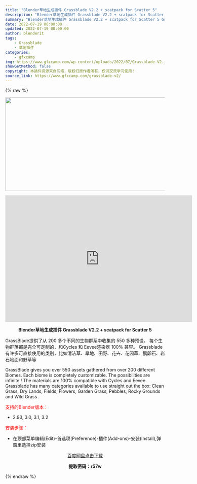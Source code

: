 ```yaml
---
title: "Blender草地生成插件 Grassblade V2.2 + scatpack for Scatter 5"
description: "Blender草地生成插件 Grassblade V2.2 + scatpack for Scatter 5 GrassBlade提供了从 200 多个不同的生物群系中收集的 550 多种预设。 每个..."
summary: "Blender草地生成插件 Grassblade V2.2 + scatpack for Scatter 5 GrassBlade提供了从 200 多个不同的生物群系中收集的 550 多种预设。 每个..."
date: 2022-07-19 00:00:00
updated: 2022-07-19 00:00:00
author: blenderit
tags: 
    - Grassblade
    - 草地插件
categories:
    - gfxcamp
img: https://www.gfxcamp.com/wp-content/uploads/2022/07/Grassblade-V2.jpg
showGetMethod: false
copyright: 本插件资源来自网络，版权归原作者所有，仅供交流学习使用！
source_link: https://www.gfxcamp.com/grassblade-v2/
---
```


{% raw %}
<div><p><img decoding="async" class="aligncenter size-full wp-image-105211" src="https://www.gfxcamp.com/wp-content/uploads/2022/07/Grassblade-V2.jpg" data-src="https://www.gfxcamp.com/wp-content/uploads/2022/07/Grassblade-V2.jpg" alt="" width="590" height="295" data-srcset="https://www.gfxcamp.com/wp-content/uploads/2022/07/Grassblade-V2.jpg 590w, https://www.gfxcamp.com/wp-content/uploads/2022/07/Grassblade-V2-150x75.jpg 150w" data-sizes="(max-width: 590px) 100vw, 590px"></p><p style="text-align: center;"><iframe loading="lazy" src="https://player.youku.com/embed/XNTg4NzkwNTI2MA==" width="590" height="400" frameborder="0" allowfullscreen="allowfullscreen" data-mce-fragment="1"></iframe></p><p style="text-align: center;"><strong>Blender草地生成插件 Grassblade V2.2 + scatpack for Scatter 5</strong></p><p>GrassBlade提供了从 200 多个不同的生物群系中收集的 550 多种预设。 每个生物群落都是完全可定制的，和Cycles 和 Eevee渲染器 100% 兼容。 Grassblade 有许多可直接使用的类别，比如清洁草、旱地、田野、花卉、花园草、鹅卵石、岩石地面和野草等</p><p>GrassBlade gives you over 550 assets gathered from over 200 different Biomes. Each biome is completely customizable. The possibilities are infinite ! The materials are 100% compatible with Cycles and Eevee. Grassblade has many categories available to use straight out the box: Clean Grass, Dry Lands, Fields, Flowers, Garden Grass, Pebbles, Rocky Grounds and Wild Grass .</p><p><span style="color: #ff0000;">支持的Blender版本：</span></p><ul>
<li>2.93, 3.0, 3.1, 3.2</li>
</ul><p><span style="color: #ff0000;">安装步骤：</span></p><ul>
<li>在顶部菜单编辑(Edit)-首选项(Preference)-插件(Add-ons)-安装(Install),弹窗里选择zip安装</li>
</ul><p style="text-align: center;"><a class="maxbutton-3 maxbutton maxbutton-baidu" target="_blank" rel="noopener" href="https://pan.baidu.com/s/1xueYm-sXX0p-15Q_u1fv7w?pwd=r57w"><span class="mb-text">百度网盘点击下载</span></a></p><p style="text-align: center;"><strong>提取密码：r57w</strong></p></div>
<div style="display: none">gfxcamp</div>
{% endraw %}